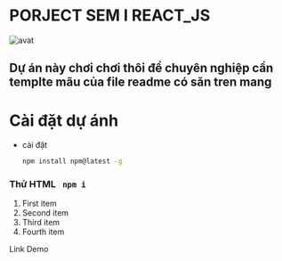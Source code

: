 # PORJECT SEM I REACT_JS
![avat](https://icdn.dantri.com.vn/zoom/1200_630/2022/09/04/skysports-football-erling-haaland5886475-crop-1662280708084.jpeg)
## Dự án này chơi chơi thôi để chuyên nghiệp cần templte mãu của file readme có săn tren mang


# Cài đặt dự ánh

* cài đặt
  ```sh
  npm install npm@latest -g
  ```
<h3>Thử HTML  <code> npm i </code></h3>
<ol>
  <li>First item</li>
  <li>Second item</li>
  <li>Third item</li>
  <li>Fourth item</li>
</ol>
<p>Link Demo <https://www.markdownguide.org></p>

